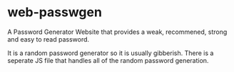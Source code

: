 # web-passwgen
A Password Generator Website that provides a weak, recommened, strong and easy to read password.

It is a random password generator so it is usually gibberish.
There is a seperate JS file that handles all of the random password generation.
